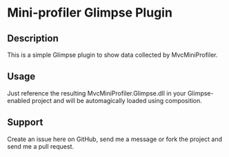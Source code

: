 Mini-profiler Glimpse Plugin
============================

Description
-----------

This is a simple Glimpse plugin to show data collected by MvcMiniProfiler.

Usage
-----

Just reference the resulting MvcMiniProfiler.Glimpse.dll in your Glimpse-enabled project and will be automagically loaded using composition.

Support
-------

Create an issue here on GitHub, send me a message or fork the project and send me a pull request.